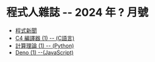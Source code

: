 # 程式人雜誌 -- 2024 年 ? 月號

* [程式新聞](news/README.md)
* [C4 編譯器 (1) --  (C語言)](c/README.md)
* [計算理論 (1) -- (Python)](python/README.md)
* [Deno (1) --(JavaScript)](javascript/README.md)
